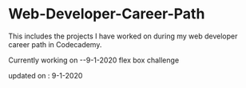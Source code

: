 # Web-Developer-Career-Path
This includes the projects I have worked on during my web developer career path in Codecademy.



Currently working on --9-1-2020 flex box challenge



updated on : 9-1-2020
